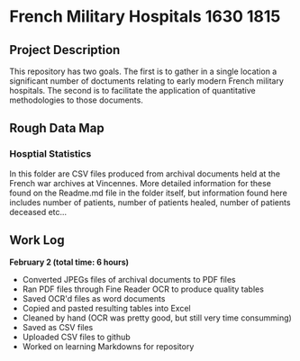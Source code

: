 # French Military Hospitals 1630 1815

## Project Description
This repository has two goals. The first is to gather in a single location a significant number of doctuments relating to early modern French military hospitals. The second is to facilitate the application of quantitative methodologies to those documents.

## Rough Data Map

### Hosptial Statistics 
In this folder are CSV files produced from archival documents held at the French war archives at Vincennes. More detailed information for these found on the Readme.md file in the folder itself, but information found here includes number of patients, number of patients healed, number of patients deceased etc...

## Work Log 
**February 2 (total time: 6 hours)**
* Converted JPEGs files of archival documents to PDF files 
* Ran PDF files through Fine Reader OCR to produce quality tables 
* Saved OCR'd files as word documents 
* Copied and pasted resulting tables into Excel 
* Cleaned by hand (OCR was pretty good, but still very time consumming) 
* Saved as CSV files
* Uploaded CSV files to github 
* Worked on learning Markdowns for repository 
